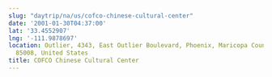 ```yaml
---
slug: "daytrip/na/us/cofco-chinese-cultural-center"
date: '2001-01-30T04:37:00'
lat: '33.4552907'
lng: '-111.9878697'
location: Outlier, 4343, East Outlier Boulevard, Phoenix, Maricopa County, Arizona,
  85008, United States
title: COFCO Chinese Cultural Center
---
```



